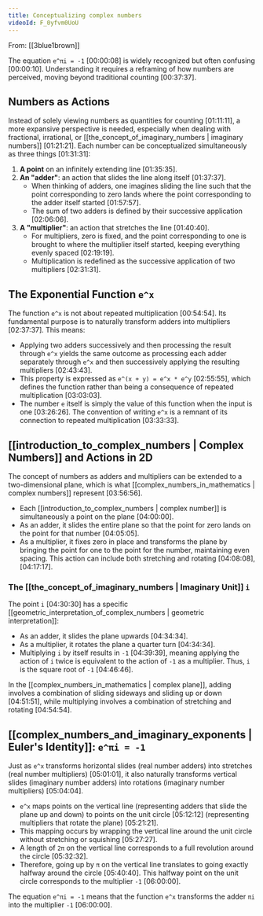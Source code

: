 ```yaml
---
title: Conceptualizing complex numbers
videoId: F_0yfvm0UoU
---
```


From: [[3blue1brown]] <br/> 

The equation `e^πi = -1` <a class="yt-timestamp" data-t="00:00:08">[00:00:08]</a> is widely recognized but often confusing <a class="yt-timestamp" data-t="00:00:10">[00:00:10]</a>. Understanding it requires a reframing of how numbers are perceived, moving beyond traditional counting <a class="yt-timestamp" data-t="00:37:37">[00:37:37]</a>.

## Numbers as Actions

Instead of solely viewing numbers as quantities for counting <a class="yt-timestamp" data-t="01:11:11">[01:11:11]</a>, a more expansive perspective is needed, especially when dealing with fractional, irrational, or [[the_concept_of_imaginary_numbers | imaginary numbers]] <a class="yt-timestamp" data-t="01:21:21">[01:21:21]</a>. Each number can be conceptualized simultaneously as three things <a class="yt-timestamp" data-t="01:31:31">[01:31:31]</a>:

1.  **A point** on an infinitely extending line <a class="yt-timestamp" data-t="01:35:35">[01:35:35]</a>.
2.  **An "adder"**: an action that slides the line along itself <a class="yt-timestamp" data-t="01:37:37">[01:37:37]</a>.
    *   When thinking of adders, one imagines sliding the line such that the point corresponding to zero lands where the point corresponding to the adder itself started <a class="yt-timestamp" data-t="01:57:57">[01:57:57]</a>.
    *   The sum of two adders is defined by their successive application <a class="yt-timestamp" data-t="02:06:06">[02:06:06]</a>.
3.  **A "multiplier"**: an action that stretches the line <a class="yt-timestamp" data-t="01:40:40">[01:40:40]</a>.
    *   For multipliers, zero is fixed, and the point corresponding to one is brought to where the multiplier itself started, keeping everything evenly spaced <a class="yt-timestamp" data-t="02:19:19">[02:19:19]</a>.
    *   Multiplication is redefined as the successive application of two multipliers <a class="yt-timestamp" data-t="02:31:31">[02:31:31]</a>.

## The Exponential Function `e^x`

The function `e^x` is not about repeated multiplication <a class="yt-timestamp" data-t="00:54:54">[00:54:54]</a>. Its fundamental purpose is to naturally transform adders into multipliers <a class="yt-timestamp" data-t="02:37:37">[02:37:37]</a>. This means:

*   Applying two adders successively and then processing the result through `e^x` yields the same outcome as processing each adder separately through `e^x` and then successively applying the resulting multipliers <a class="yt-timestamp" data-t="02:43:43">[02:43:43]</a>.
*   This property is expressed as `e^(x + y) = e^x * e^y` <a class="yt-timestamp" data-t="02:55:55">[02:55:55]</a>, which defines the function rather than being a consequence of repeated multiplication <a class="yt-timestamp" data-t="03:03:03">[03:03:03]</a>.
*   The number `e` itself is simply the value of this function when the input is one <a class="yt-timestamp" data-t="03:26:26">[03:26:26]</a>. The convention of writing `e^x` is a remnant of its connection to repeated multiplication <a class="yt-timestamp" data-t="03:33:33">[03:33:33]</a>.

## [[introduction_to_complex_numbers | Complex Numbers]] and Actions in 2D

The concept of numbers as adders and multipliers can be extended to a two-dimensional plane, which is what [[complex_numbers_in_mathematics | complex numbers]] represent <a class="yt-timestamp" data-t="03:56:56">[03:56:56]</a>.

*   Each [[introduction_to_complex_numbers | complex number]] is simultaneously a point on the plane <a class="yt-timestamp" data-t="04:00:00">[04:00:00]</a>.
*   As an adder, it slides the entire plane so that the point for zero lands on the point for that number <a class="yt-timestamp" data-t="04:05:05">[04:05:05]</a>.
*   As a multiplier, it fixes zero in place and transforms the plane by bringing the point for one to the point for the number, maintaining even spacing. This action can include both stretching and rotating <a class="yt-timestamp" data-t="04:08:08">[04:08:08]</a>, <a class="yt-timestamp" data-t="04:17:17">[04:17:17]</a>.

### The [[the_concept_of_imaginary_numbers | Imaginary Unit]] `i`

The point `i` <a class="yt-timestamp" data-t="04:30:30">[04:30:30]</a> has a specific [[geometric_interpretation_of_complex_numbers | geometric interpretation]]:

*   As an adder, it slides the plane upwards <a class="yt-timestamp" data-t="04:34:34">[04:34:34]</a>.
*   As a multiplier, it rotates the plane a quarter turn <a class="yt-timestamp" data-t="04:34:34">[04:34:34]</a>.
*   Multiplying `i` by itself results in `-1` <a class="yt-timestamp" data-t="04:39:39">[04:39:39]</a>, meaning applying the action of `i` twice is equivalent to the action of `-1` as a multiplier. Thus, `i` is the square root of `-1` <a class="yt-timestamp" data-t="04:46:46">[04:46:46]</a>.

In the [[complex_numbers_in_mathematics | complex plane]], adding involves a combination of sliding sideways and sliding up or down <a class="yt-timestamp" data-t="04:51:51">[04:51:51]</a>, while multiplying involves a combination of stretching and rotating <a class="yt-timestamp" data-t="04:54:54">[04:54:54]</a>.

## [[complex_numbers_and_imaginary_exponents | Euler's Identity]]: `e^πi = -1`

Just as `e^x` transforms horizontal slides (real number adders) into stretches (real number multipliers) <a class="yt-timestamp" data-t="05:01:01">[05:01:01]</a>, it also naturally transforms vertical slides (imaginary number adders) into rotations (imaginary number multipliers) <a class="yt-timestamp" data-t="05:04:04">[05:04:04]</a>.

*   `e^x` maps points on the vertical line (representing adders that slide the plane up and down) to points on the unit circle <a class="yt-timestamp" data-t="05:12:12">[05:12:12]</a> (representing multipliers that rotate the plane) <a class="yt-timestamp" data-t="05:21:21">[05:21:21]</a>.
*   This mapping occurs by wrapping the vertical line around the unit circle without stretching or squishing <a class="yt-timestamp" data-t="05:27:27">[05:27:27]</a>.
*   A length of `2π` on the vertical line corresponds to a full revolution around the circle <a class="yt-timestamp" data-t="05:32:32">[05:32:32]</a>.
*   Therefore, going up by `π` on the vertical line translates to going exactly halfway around the circle <a class="yt-timestamp" data-t="05:40:40">[05:40:40]</a>. This halfway point on the unit circle corresponds to the multiplier `-1` <a class="yt-timestamp" data-t="06:00:00">[06:00:00]</a>.

The equation `e^πi = -1` means that the function `e^x` transforms the adder `πi` into the multiplier `-1` <a class="yt-timestamp" data-t="06:00:00">[06:00:00]</a>.